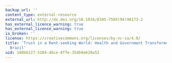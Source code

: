 ```yaml
---
backup_url: ''
content_type: external-resource
external_url: http://dx.doi.org/10.1016/0305-750X(94)90173-2
has_external_licence_warning: true
has_external_license_warning: true
is_broken: ''
license: https://creativecommons.org/licenses/by-nc-sa/4.0/
title: 'Trust in a Rent-seeking World: Health and Government Transformed in Northeast
  Brazil'
uid: 188b6227-5104-4bce-8ffe-35db0e620a52
---
```

